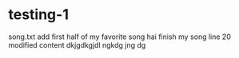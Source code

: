 # testing-1
song.txt
add first half of my favorite song 
hai
finish my song
line 20 modified content dkjgdkgjdl ngkdg jng dg
